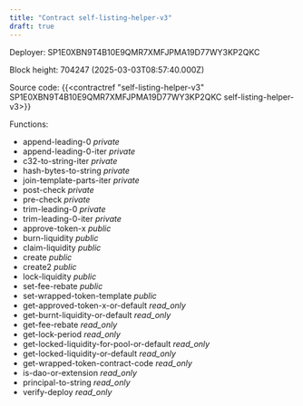 ```yaml
---
title: "Contract self-listing-helper-v3"
draft: true
---
```

Deployer: SP1E0XBN9T4B10E9QMR7XMFJPMA19D77WY3KP2QKC


 



Block height: 704247 (2025-03-03T08:57:40.000Z)

Source code: {{<contractref "self-listing-helper-v3" SP1E0XBN9T4B10E9QMR7XMFJPMA19D77WY3KP2QKC self-listing-helper-v3>}}

Functions:

* append-leading-0 _private_
* append-leading-0-iter _private_
* c32-to-string-iter _private_
* hash-bytes-to-string _private_
* join-template-parts-iter _private_
* post-check _private_
* pre-check _private_
* trim-leading-0 _private_
* trim-leading-0-iter _private_
* approve-token-x _public_
* burn-liquidity _public_
* claim-liquidity _public_
* create _public_
* create2 _public_
* lock-liquidity _public_
* set-fee-rebate _public_
* set-wrapped-token-template _public_
* get-approved-token-x-or-default _read_only_
* get-burnt-liquidity-or-default _read_only_
* get-fee-rebate _read_only_
* get-lock-period _read_only_
* get-locked-liquidity-for-pool-or-default _read_only_
* get-locked-liquidity-or-default _read_only_
* get-wrapped-token-contract-code _read_only_
* is-dao-or-extension _read_only_
* principal-to-string _read_only_
* verify-deploy _read_only_
